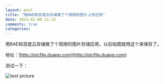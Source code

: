 ```yaml
---
layout: post
title: "用BAE和百度云存储做了个简陋的图片上传应用"
date: 2013-01-08 11:14
comments: true
categories: 
---
```

用BAE和百度云存储做了个简陋的图片存储应用，以后贴图就用这个来保存了。

地址：[http://picfile.duapp.com](http://picfile.duapp.com)

测试一下：

![test picture](http://bcs.duapp.com/picfile/2013/1/c8b1c55b83c19716.jpg)

